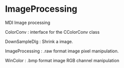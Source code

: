 # ImageProcessing

MDI Image processing 

ColorConv :
interface for the CColorConv class

DownSampleDlg :
Shrink a image.

ImageProcessing :
.raw format image pixel manipulation.

WinColor :
.bmp format image RGB channel manipulation
